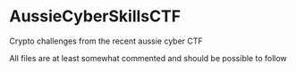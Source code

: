 # AussieCyberSkillsCTF
Crypto challenges from the recent aussie cyber CTF

All files are at least somewhat commented and should be possible to follow
